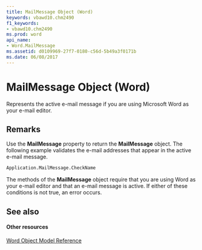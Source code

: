 ```yaml
---
title: MailMessage Object (Word)
keywords: vbawd10.chm2490
f1_keywords:
- vbawd10.chm2490
ms.prod: word
api_name:
- Word.MailMessage
ms.assetid: d0109969-27f7-0180-c56d-5b49a3f0171b
ms.date: 06/08/2017
---
```



# MailMessage Object (Word)

Represents the active e-mail message if you are using Microsoft Word as your e-mail editor.


## Remarks

Use the **MailMessage** property to return the **MailMessage** object. The following example validates the e-mail addresses that appear in the active e-mail message.


```vb
Application.MailMessage.CheckName
```

The methods of the **MailMessage** object require that you are using Word as your e-mail editor and that an e-mail message is active. If either of these conditions is not true, an error occurs.


## See also


#### Other resources



[Word Object Model Reference](http://msdn.microsoft.com/library/be452561-b436-bb9b-6f94-3faa9a74a6fd%28Office.15%29.aspx)

